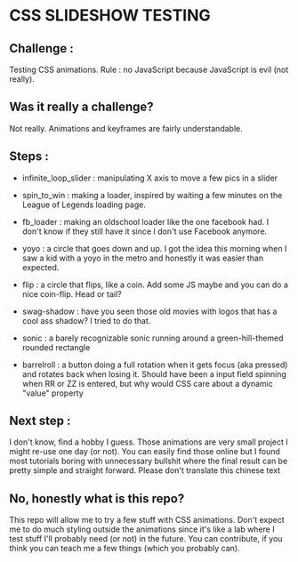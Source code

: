 # CSS SLIDESHOW TESTING

## Challenge :
Testing CSS animations. Rule : no JavaScript because JavaScript is evil (not really).

## Was it really a challenge?
Not really. Animations and keyframes are fairly understandable.

## Steps :

+ infinite_loop_slider : manipulating X axis to move a few pics in a slider

+ spin_to_win : making a loader, inspired by waiting a few minutes on the League of Legends loading page.

+ fb_loader : making an oldschool loader like the one facebook had. I don't know if they still have it since I don't use Facebook anymore.

+ yoyo : a circle that goes down and up. I got the idea this morning when I saw a kid with a yoyo in the metro and honestly it was easier than expected.

+ flip : a circle that flips, like a coin. Add some JS maybe and you can do a nice coin-flip. Head or tail?

+ swag-shadow : have you seen those old movies with logos that has a cool ass shadow? I tried to do that.

+ sonic : a barely recognizable sonic running around a green-hill-themed rounded rectangle

+ barrelroll : a button doing a full rotation when it gets focus (aka pressed) and rotates back when losing it. Should have been a input field spinning when RR or ZZ is entered, but why would CSS care about a dynamic "value" property

## Next step :
I don't know, find a hobby I guess.
Those animations are very small project I might re-use one day (or not).
You can easily find those online but I found most tutorials boring with unnecessary bullshit where the final result can be pretty simple and straight forward.
Please don't translate this chinese text

## No, honestly what is this repo?
This repo will allow me to try a few stuff with CSS animations.
Don't expect me to do much styling outside the animations since it's like a lab where I test stuff I'll probably need (or not) in the future. You can contribute, if you think you can teach me a few things (which you probably can).
